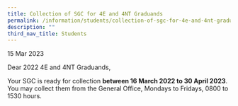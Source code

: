 ```yaml
---
title: Collection of SGC for 4E and 4NT Graduands
permalink: /information/students/collection-of-sgc-for-4e-and-4nt-graduands/
description: ""
third_nav_title: Students
---
```

15 Mar 2023  

Dear 2022 4E and 4NT Graduands,

  

Your SGC is ready for collection **between 16 March 2022 to 30 April 2023**. You may collect them from the General Office, Mondays to Fridays, 0800 to 1530 hours.